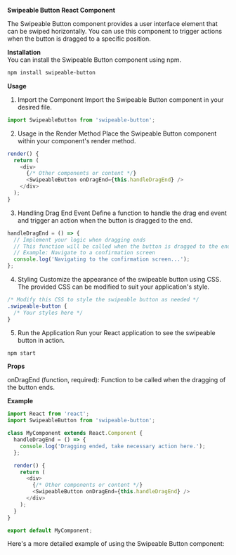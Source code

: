 **Swipeable Button React Component**

The Swipeable Button component provides a user interface element that can be swiped horizontally. You can use this component to trigger actions when the button is dragged to a specific position.

**Installation**  
You can install the Swipeable Button component using npm.
```bash 
npm install swipeable-button
```
**Usage**
1. Import the Component
Import the Swipeable Button component in your desired file.
``` javascript
import SwipeableButton from 'swipeable-button';
```
2. Usage in the Render Method
Place the Swipeable Button component within your component's render method.
```javascript
render() {
  return (
    <div>
      {/* Other components or content */}
      <SwipeableButton onDragEnd={this.handleDragEnd} />
    </div>
  );
}
```
3. Handling Drag End Event
Define a function to handle the drag end event and trigger an action when the button is dragged to the end.
```javascript
handleDragEnd = () => {
  // Implement your logic when dragging ends
  // This function will be called when the button is dragged to the end
  // Example: Navigate to a confirmation screen
  console.log('Navigating to the confirmation screen...');
};
```
4. Styling
Customize the appearance of the swipeable button using CSS. The provided CSS can be modified to suit your application's style.

```css
/* Modify this CSS to style the swipeable button as needed */
.swipeable-button {
  /* Your styles here */
}
```
5. Run the Application
Run your React application to see the swipeable button in action.
```bash
npm start
```
**Props**

onDragEnd (function, required): Function to be called when the dragging of the button ends.

**Example**
```javascript
import React from 'react';
import SwipeableButton from 'swipeable-button';

class MyComponent extends React.Component {
  handleDragEnd = () => {
    console.log('Dragging ended, take necessary action here.');
  };

  render() {
    return (
      <div>
        {/* Other components or content */}
        <SwipeableButton onDragEnd={this.handleDragEnd} />
      </div>
    );
  }
}

export default MyComponent;
```
Here's a more detailed example of using the Swipeable Button component:

